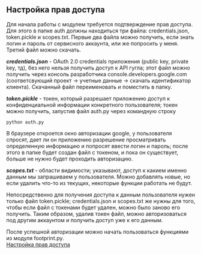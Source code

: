 ## Настройка прав доступа

 Для начала работы с модулем требуется подтверждение прав доступа.  
 Для этого в папке auth должны находиться три файла: credentials.json, token.pickle и scopes.txt.
 Первые два файла можно получить, если знать логин и пароль от сервисного аккаунта, или же попросить у меня. Третий файл можно скачать.

 ***credentials.json*** - OAuth 2.0 credentials приложения (public key, private key, тд), без него нельзя получить доступ к API гугла; этот файл можно получить через консоль разработчика console.developers.google.com (соответсвующий проект -> учетные данные -> скачать идентификатор клиента). Скачанный файл переименовать и поместить в папку.

 ***token.pickle*** - токен, который разрешает приложению доступ к конфиденциальной информации конкретного пользователя; токен можно получить, запустив файл auth.py через командную строку
 ```
 python auth.py 
 ```
 В браузере откроется окно авторизации google, у пользователя спросят, дает ли он приложению разрешение просматривать определенную информацию и попросят ввести логин и пароль; после этого в папке будет создан файл с токеном, и пока он существует, больше не нужно будет проходить авторизацию.

 ***scopes.txt*** - области видимости; указывают, доступ к какием именно данным мы запрашиваем у пользователя. Можно добавлять новые, но если удалить что-то из текущих, некоторые функции работать не будут.

 Непосредственно для получения доступа к данным пользователя нужен только файл token.pickle; credentials.json и scopes.txt же нужны для того, чтобы если файл с токенами будет удален, можно было заново его получить. Таким образом, удалив токен файл, можно авторизоваться под другим аккаунтом и получить доступ уже к его данным.

 После успешной авторизации можно начать пользоваться функциями из модуля footprint.py.  
 [Настройка прав доступа](auth/README.md)

